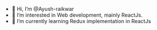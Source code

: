 - 👋 Hi, I’m @Ayush-raikwar
- 👀 I’m interested in Web development, mainly ReactJs.
- 🌱 I’m currently learning Redux implementation in ReactJs

<!---
Ayush-raikwar/Ayush-raikwar is a ✨ special ✨ repository because its `README.md` (this file) appears on your GitHub profile.
You can click the Preview link to take a look at your changes.
--->
